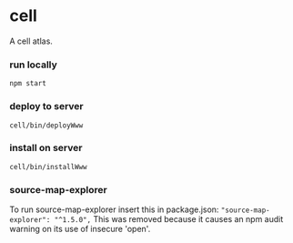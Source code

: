 # cell
A cell atlas.

### run locally
`npm start`

### deploy to server
`cell/bin/deployWww`

### install on server
`cell/bin/installWww`

### source-map-explorer
To run source-map-explorer insert this in package.json:
`"source-map-explorer": "^1.5.0",`
This was removed because it causes an npm audit warning on its use of insecure 'open'.
